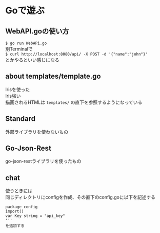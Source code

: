# Goで遊ぶ

## WebAPI.goの使い方
`$ go run WebAPi.go`  
別Terminalで  
`$ curl http://localhost:8080/api/ -X POST -d '{"name":"john"}'`  
とかやるといい感じになる  

##  about templates/template.go
Irisを使った  
Iris強い  
描画されるHTMLは `templates/` の直下を参照するようになっている  

## Standard
外部ライブラリを使わないもの

## Go-Json-Rest
go-json-restライブラリを使ったもの

## chat
使うときには  
同じディレクトリにconfigを作成、その直下のconfig.goに以下を記述する  
```
package config  
import()  
var Key string = "api_key"  
'''
を追加する  